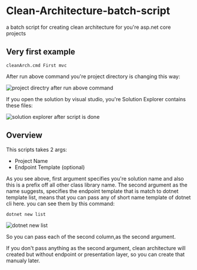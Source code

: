 # Clean-Architecture-batch-script
a batch script for creating clean architecture for you're asp.net core projects
## Very first example
```
cleanArch.cmd First mvc
```
After run above command you're project directory is changing this way:

![project directry after run above command](https://github.com/PISHK3SVAT/Clean-Architecture-batch-script/assets/51032328/a1a1f2d9-d2b8-458d-8e2f-86e4d3940404)

If you open the solution by visual studio, you're Solution Explorer contains these files:

![solution explorer after script is done](https://github.com/PISHK3SVAT/Clean-Architecture-batch-script/assets/51032328/adcef2d5-5604-4c81-a647-402af904c9cc)

## Overview
This scripts takes 2 args:
* Project Name
* Endpoint Template (optional)

As you see above, first argument specifies you're solution name and also this is a prefix off all other class library name.
The second argument as the name suggests, specifies the endpoint template that is match to dotnet template list, means that you can pass any of short name template of dotnet cli here.
you can see them by this command:
```
dotnet new list
```
![dotnet new list](https://github.com/PISHK3SVAT/Clean-Architecture-batch-script/assets/51032328/018350cb-9124-4cdb-ac87-5767d72e0eb5)

So you can pass each of the second column,as the second argument.

If you don't pass anything as the second argument, clean architecture will created but without endpoint or presentation layer,
so you can create that manualy later.
